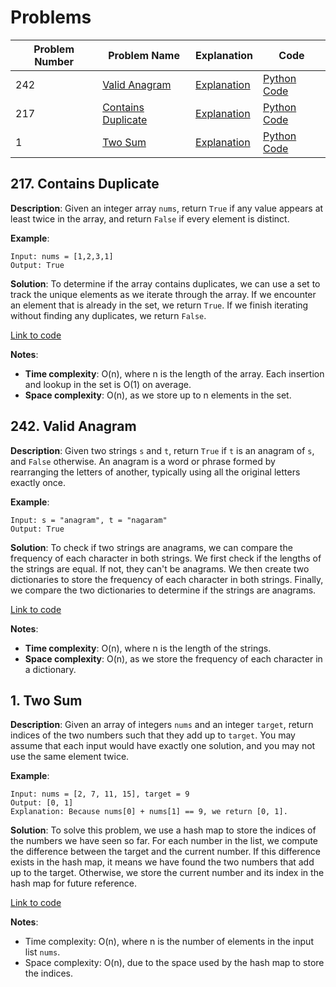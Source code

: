 # Problems
| Problem Number | Problem Name               | Explanation                                             | Code                                                  |
|----------------|----------------------------|---------------------------------------------------------|-------------------------------------------------------|
| 242            | [Valid Anagram](#242-valid-anagram) | [Explanation](#242-valid-anagram)                         | [Python Code](./242_valid_anagram.py)                 |
| 217            | [Contains Duplicate](#217-contains-duplicate) | [Explanation](#217-contains-duplicate)                  | [Python Code](./217_contains_duplicate.py)            |
| 1              | [Two Sum](#1-two-sum) | [Explanation](#1-two-sum)                            | [Python Code](./001_two_sum.py)     |

## 217. Contains Duplicate

**Description**:
Given an integer array `nums`, return `True` if any value appears at least twice in the array, and return `False` if every element is distinct.

**Example**:
```plaintext
Input: nums = [1,2,3,1]
Output: True
```

**Solution**:
To determine if the array contains duplicates, we can use a set to track the unique elements as we iterate through the array. If we encounter an element that is already in the set, we return `True`. If we finish iterating without finding any duplicates, we return `False`.

[Link to code](217_contains_duplicate.py)

**Notes**:
- **Time complexity**: O(n), where n is the length of the array. Each insertion and lookup in the set is O(1) on average.
- **Space complexity**: O(n), as we store up to n elements in the set.

## 242. Valid Anagram

**Description**:
Given two strings `s` and `t`, return `True` if `t` is an anagram of `s`, and `False` otherwise. An anagram is a word or phrase formed by rearranging the letters of another, typically using all the original letters exactly once.

**Example**:
```plaintext
Input: s = "anagram", t = "nagaram"
Output: True
```

**Solution**:
To check if two strings are anagrams, we can compare the frequency of each character in both strings. We first check if the lengths of the strings are equal. If not, they can't be anagrams. We then create two dictionaries to store the frequency of each character in both strings. Finally, we compare the two dictionaries to determine if the strings are anagrams.

[Link to code](242_valid_anagram.py)

**Notes**:
- **Time complexity**: O(n), where n is the length of the strings.
- **Space complexity**: O(n), as we store the frequency of each character in a dictionary.

## 1. Two Sum

**Description**:
Given an array of integers `nums` and an integer `target`, return indices of the two numbers such that they add up to `target`. You may assume that each input would have exactly one solution, and you may not use the same element twice. 

**Example**:
```plaintext
Input: nums = [2, 7, 11, 15], target = 9
Output: [0, 1]
Explanation: Because nums[0] + nums[1] == 9, we return [0, 1].
```

**Solution**:
To solve this problem, we use a hash map to store the indices of the numbers we have seen so far. For each number in the list, we compute the difference between the target and the current number. If this difference exists in the hash map, it means we have found the two numbers that add up to the target. Otherwise, we store the current number and its index in the hash map for future reference.

[Link to code](001_two_sum.py)

**Notes**:
- Time complexity: O(n), where n is the number of elements in the input list `nums`.
- Space complexity: O(n), due to the space used by the hash map to store the indices.